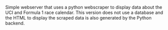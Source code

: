 Simple webserver that uses a python webscraper to display data about the UCI and Formula 1 race calendar.
This version does not use a database and the HTML to display the scraped data is also generated by the Python backend.
